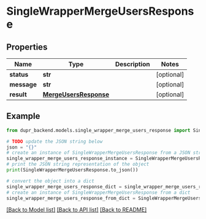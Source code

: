 # SingleWrapperMergeUsersResponse


## Properties

Name | Type | Description | Notes
------------ | ------------- | ------------- | -------------
**status** | **str** |  | [optional] 
**message** | **str** |  | [optional] 
**result** | [**MergeUsersResponse**](MergeUsersResponse.md) |  | [optional] 

## Example

```python
from dupr_backend.models.single_wrapper_merge_users_response import SingleWrapperMergeUsersResponse

# TODO update the JSON string below
json = "{}"
# create an instance of SingleWrapperMergeUsersResponse from a JSON string
single_wrapper_merge_users_response_instance = SingleWrapperMergeUsersResponse.from_json(json)
# print the JSON string representation of the object
print(SingleWrapperMergeUsersResponse.to_json())

# convert the object into a dict
single_wrapper_merge_users_response_dict = single_wrapper_merge_users_response_instance.to_dict()
# create an instance of SingleWrapperMergeUsersResponse from a dict
single_wrapper_merge_users_response_from_dict = SingleWrapperMergeUsersResponse.from_dict(single_wrapper_merge_users_response_dict)
```
[[Back to Model list]](../README.md#documentation-for-models) [[Back to API list]](../README.md#documentation-for-api-endpoints) [[Back to README]](../README.md)


